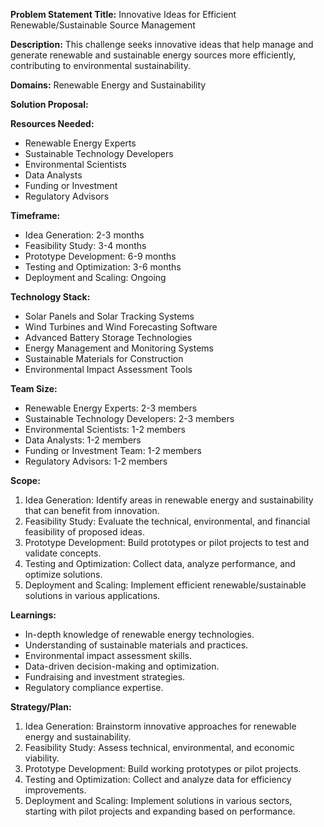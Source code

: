 **Problem Statement Title:** Innovative Ideas for Efficient Renewable/Sustainable Source Management

**Description:** This challenge seeks innovative ideas that help manage and generate renewable and sustainable energy sources more efficiently, contributing to environmental sustainability.

**Domains:** Renewable Energy and Sustainability

**Solution Proposal:**

**Resources Needed:**
- Renewable Energy Experts
- Sustainable Technology Developers
- Environmental Scientists
- Data Analysts
- Funding or Investment
- Regulatory Advisors

**Timeframe:**
- Idea Generation: 2-3 months
- Feasibility Study: 3-4 months
- Prototype Development: 6-9 months
- Testing and Optimization: 3-6 months
- Deployment and Scaling: Ongoing

**Technology Stack:**
- Solar Panels and Solar Tracking Systems
- Wind Turbines and Wind Forecasting Software
- Advanced Battery Storage Technologies
- Energy Management and Monitoring Systems
- Sustainable Materials for Construction
- Environmental Impact Assessment Tools

**Team Size:**
- Renewable Energy Experts: 2-3 members
- Sustainable Technology Developers: 2-3 members
- Environmental Scientists: 1-2 members
- Data Analysts: 1-2 members
- Funding or Investment Team: 1-2 members
- Regulatory Advisors: 1-2 members

**Scope:**
1. Idea Generation: Identify areas in renewable energy and sustainability that can benefit from innovation.
2. Feasibility Study: Evaluate the technical, environmental, and financial feasibility of proposed ideas.
3. Prototype Development: Build prototypes or pilot projects to test and validate concepts.
4. Testing and Optimization: Collect data, analyze performance, and optimize solutions.
5. Deployment and Scaling: Implement efficient renewable/sustainable solutions in various applications.

**Learnings:**
- In-depth knowledge of renewable energy technologies.
- Understanding of sustainable materials and practices.
- Environmental impact assessment skills.
- Data-driven decision-making and optimization.
- Fundraising and investment strategies.
- Regulatory compliance expertise.

**Strategy/Plan:**
1. Idea Generation: Brainstorm innovative approaches for renewable energy and sustainability.
2. Feasibility Study: Assess technical, environmental, and economic viability.
3. Prototype Development: Build working prototypes or pilot projects.
4. Testing and Optimization: Collect and analyze data for efficiency improvements.
5. Deployment and Scaling: Implement solutions in various sectors, starting with pilot projects and expanding based on performance.